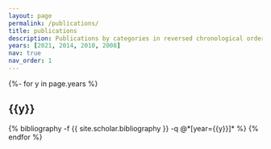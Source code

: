 ```yaml
---
layout: page
permalink: /publications/
title: publications
description: Publications by categories in reversed chronological order. See Google Scholar for full list.
years: [2021, 2014, 2010, 2008]
nav: true
nav_order: 1
---
```

<!-- _pages/publications.md -->
<div class="publications">

{%- for y in page.years %}
  <h2 class="year">{{y}}</h2>
  {% bibliography -f {{ site.scholar.bibliography }} -q @*[year={{y}}]* %}
{% endfor %}

</div>
